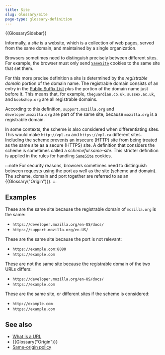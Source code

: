 ```yaml
---
title: Site
slug: Glossary/Site
page-type: glossary-definition
---
```


{{GlossarySidebar}}

Informally, a _site_ is a website, which is a collection of web pages, served from the same domain, and maintained by a single organization.

Browsers sometimes need to distinguish precisely between different sites. For example, the browser must only send [`SameSite`](/en-US/docs/Web/HTTP/Headers/Set-Cookie#samesitesamesite-value) cookies to the same site that set them.

For this more precise definition a site is determined by the _registrable domain_ portion of the domain name. The registrable domain consists of an entry in the [Public Suffix List](https://publicsuffix.org/list/) plus the portion of the domain name just before it. This means that, for example, `theguardian.co.uk`, `sussex.ac.uk`, and `bookshop.org` are all registrable domains.

According to this definition, `support.mozilla.org` and `developer.mozilla.org` are part of the same site, because `mozilla.org` is a registrable domain.

In some contexts, the scheme is also considered when differentiating sites. This would make `http://vpl.ca` and `https://vpl.ca` different sites. Including the scheme prevents an insecure (HTTP) site from being treated as the same site as a secure (HTTPS) site. A definition that considers the scheme is sometimes called a _schemeful same-site_. This stricter definition is applied in the rules for handling [`SameSite`](/en-US/docs/Web/HTTP/Headers/Set-Cookie#samesitesamesite-value) cookies.

:::note
For security reasons, browsers sometimes need to distinguish between requests using the port as well as the site (scheme and domain).
The scheme, domain and port together are referred to as an {{Glossary("Origin")}}.
:::

## Examples

These are the same site because the registrable domain of `mozilla.org` is the same:

- `https://developer.mozilla.org/en-US/docs/`
- `https://support.mozilla.org/en-US/`

These are the same site because the port is not relevant:

- `https://example.com:8080`
- `https://example.com`

These are not the same site because the registrable domain of the two URLs differs:

- `https://developer.mozilla.org/en-US/docs/`
- `https://example.com`

These are the same site, or different sites if the scheme is considered:

- `http://example.com`
- `https://example.com`

## See also

- [What is a URL](/en-US/docs/Learn/Common_questions/Web_mechanics/What_is_a_URL)
- {{Glossary("Origin")}}
- [Same-origin policy](/en-US/docs/Web/Security/Same-origin_policy)

